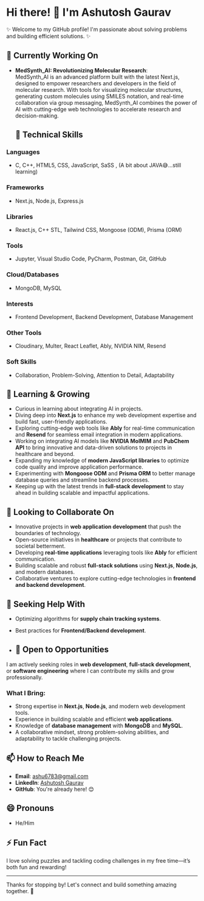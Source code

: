 # Hi there! 👋 I'm Ashutosh Gaurav

✨ Welcome to my GitHub profile! I'm passionate about solving problems and building efficient solutions. ✨  

## 🔭 Currently Working On
- **MedSynth_AI: Revolutionizing Molecular Research**:  
  MedSynth_AI is an advanced platform built with the latest Next.js, designed to empower researchers and developers in the field of molecular research. With tools for visualizing molecular structures, generating custom molecules using SMILES notation, and real-time collaboration via group messaging, MedSynth_AI combines the power of AI with cutting-edge web technologies to accelerate research and decision-making.

  ## 🚀 Technical Skills

### Languages
- C, C++, HTML5, CSS, JavaScript, SaSS , (A bit about JAVA😅...still learning)

### Frameworks
- Next.js, Node.js, Express.js  

### Libraries
- React.js, C++ STL, Tailwind CSS, Mongoose (ODM), Prisma (ORM)  

### Tools
- Jupyter, Visual Studio Code, PyCharm, Postman, Git, GitHub  

### Cloud/Databases
- MongoDB, MySQL

### Interests
- Frontend Development, Backend Development, Database Management  

### Other Tools
- Cloudinary, Multer, React Leaflet, Ably, NVIDIA NIM, Resend

### Soft Skills
- Collaboration, Problem-Solving, Attention to Detail, Adaptability  

## 🌱 Learning & Growing
- Curious in learning about integrating AI in projects.
- Diving deep into **Next.js** to enhance my web development expertise and build fast, user-friendly applications.  
- Exploring cutting-edge web tools like **Ably** for real-time communication and **Resend** for seamless email integration in modern applications.  
- Working on integrating AI models like **NVIDIA MolMIM** and **PubChem API** to bring innovative and data-driven solutions to projects in healthcare and beyond.  
- Expanding my knowledge of **modern JavaScript libraries** to optimize code quality and improve application performance.  
- Experimenting with **Mongoose ODM** and **Prisma ORM** to better manage database queries and streamline backend processes.  
- Keeping up with the latest trends in **full-stack development** to stay ahead in building scalable and impactful applications.  

## 👯 Looking to Collaborate On
- Innovative projects in **web application development** that push the boundaries of technology.  
- Open-source initiatives in **healthcare** or projects that contribute to societal betterment.  
- Developing **real-time applications** leveraging tools like **Ably** for efficient communication.  
- Building scalable and robust **full-stack solutions** using **Next.js**, **Node.js**, and modern databases.  
- Collaborative ventures to explore cutting-edge technologies in **frontend and backend development**.  


## 🤔 Seeking Help With
- Optimizing algorithms for **supply chain tracking systems**.  
- Best practices for **Frontend/Backend development**.

- ## 💼 Open to Opportunities  
I am actively seeking roles in **web development**, **full-stack development**, or **software engineering** where I can contribute my skills and grow professionally.
### What I Bring:
- Strong expertise in **Next.js**, **Node.js**, and modern web development tools.  
- Experience in building scalable and efficient **web applications**.  
- Knowledge of **database management** with **MongoDB** and **MySQL**.  
- A collaborative mindset, strong problem-solving abilities, and adaptability to tackle challenging projects.  


## 📫 How to Reach Me
- **Email**: ashu6783@gmail.com  
- **LinkedIn**: [Ashutosh Gaurav](https://www.linkedin.com/in/ashutosh-gaurav/)  
- **GitHub**: You're already here! 😊  

## 😄 Pronouns
- He/Him  

## ⚡ Fun Fact
I love solving puzzles and tackling coding challenges in my free time—it’s both fun and rewarding!

---
Thanks for stopping by! Let's connect and build something amazing together. 🚀

